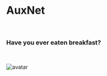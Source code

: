 # AuxNet 

&nbsp;

### Have you ever eaten breakfast?  
&nbsp;

![avatar](https://i.ibb.co/2yQTKVn/unnamed.jpg)  

&nbsp;